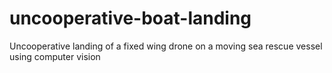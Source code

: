 # uncooperative-boat-landing
Uncooperative landing of a fixed wing drone on a moving sea rescue vessel using computer vision
